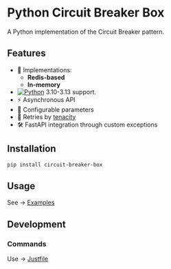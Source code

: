 # Python Circuit Breaker Box

A Python implementation of the Circuit Breaker pattern.

## Features

- 🚀 Implementations:
  - **Redis-based**
  - **In-memory**
- [![Python](https://img.shields.io/badge/Python-3776AB?style=for-the-badge&logo=python&logoColor=FFD43B)](https://python.org) 3.10-3.13 support.
- ⚡ Asynchronous API
- 🔧 Configurable parameters
- 🔄 Retries by [tenacity](https://tenacity.readthedocs.io/en/latest/)
- 🛠️ FastAPI integration through custom exceptions

## Installation
```bash
pip install circuit-breaker-box
```

## Usage
See -> [Examples](examples/example_circuit_breaker.py)

## Development
### Commands
Use -> [Justfile](Justfile)
